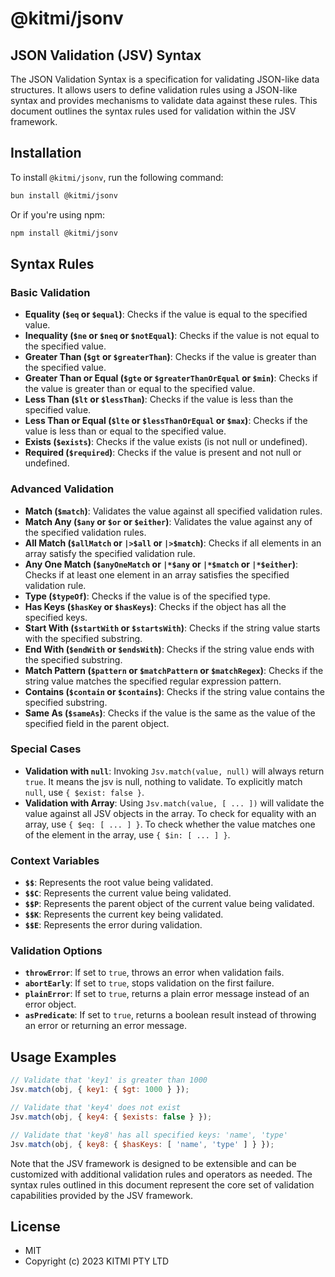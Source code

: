 # @kitmi/jsonv

## JSON Validation (JSV) Syntax

The JSON Validation Syntax is a specification for validating JSON-like data structures. It allows users to define validation rules using a JSON-like syntax and provides mechanisms to validate data against these rules. This document outlines the syntax rules used for validation within the JSV framework.

## Installation

To install `@kitmi/jsonv`, run the following command:

```bash
bun install @kitmi/jsonv
```

Or if you're using npm:

```bash
npm install @kitmi/jsonv
```
## Syntax Rules

### Basic Validation

- **Equality (`$eq` or `$equal`)**: Checks if the value is equal to the specified value.
- **Inequality (`$ne` or `$neq` or `$notEqual`)**: Checks if the value is not equal to the specified value.
- **Greater Than (`$gt` or `$greaterThan`)**: Checks if the value is greater than the specified value.
- **Greater Than or Equal (`$gte` or `$greaterThanOrEqual` or `$min`)**: Checks if the value is greater than or equal to the specified value.
- **Less Than (`$lt` or `$lessThan`)**: Checks if the value is less than the specified value.
- **Less Than or Equal (`$lte` or `$lessThanOrEqual` or `$max`)**: Checks if the value is less than or equal to the specified value.
- **Exists (`$exists`)**: Checks if the value exists (is not null or undefined).
- **Required (`$required`)**: Checks if the value is present and not null or undefined.

### Advanced Validation

- **Match (`$match`)**: Validates the value against all specified validation rules.
- **Match Any (`$any` or `$or` or `$either`)**: Validates the value against any of the specified validation rules.
- **All Match (`$allMatch` or `|>$all` or `|>$match`)**: Checks if all elements in an array satisfy the specified validation rule.
- **Any One Match (`$anyOneMatch` or `|*$any` or `|*$match` or `|*$either`)**: Checks if at least one element in an array satisfies the specified validation rule.
- **Type (`$typeOf`)**: Checks if the value is of the specified type.
- **Has Keys (`$hasKey` or `$hasKeys`)**: Checks if the object has all the specified keys.
- **Start With (`$startWith` or `$startsWith`)**: Checks if the string value starts with the specified substring.
- **End With (`$endWith` or `$endsWith`)**: Checks if the string value ends with the specified substring.
- **Match Pattern (`$pattern` or `$matchPattern` or `$matchRegex`)**: Checks if the string value matches the specified regular expression pattern.
- **Contains (`$contain` or `$contains`)**: Checks if the string value contains the specified substring.
- **Same As (`$sameAs`)**: Checks if the value is the same as the value of the specified field in the parent object.

### Special Cases

- **Validation with `null`**: Invoking `Jsv.match(value, null)` will always return `true`. It means the jsv is null, nothing to validate. To explicitly match `null`, use `{ $exist: false }`.
- **Validation with Array**: Using `Jsv.match(value, [ ... ])` will validate the value against all JSV objects in the array. To check for equality with an array, use `{ $eq: [ ... ] }`. To check whether the value matches one of the element in the array, use `{ $in: [ ... ] }`.

### Context Variables

- **`$$`**: Represents the root value being validated.
- **`$$C`**: Represents the current value being validated.
- **`$$P`**: Represents the parent object of the current value being validated.
- **`$$K`**: Represents the current key being validated.
- **`$$E`**: Represents the error during validation.

### Validation Options

- **`throwError`**: If set to `true`, throws an error when validation fails.
- **`abortEarly`**: If set to `true`, stops validation on the first failure.
- **`plainError`**: If set to `true`, returns a plain error message instead of an error object.
- **`asPredicate`**: If set to `true`, returns a boolean result instead of throwing an error or returning an error message.

## Usage Examples

```js
// Validate that 'key1' is greater than 1000
Jsv.match(obj, { key1: { $gt: 1000 } });

// Validate that 'key4' does not exist
Jsv.match(obj, { key4: { $exists: false } });

// Validate that 'key8' has all specified keys: 'name', 'type'
Jsv.match(obj, { key8: { $hasKeys: [ 'name', 'type' ] } });
```

Note that the JSV framework is designed to be extensible and can be customized with additional validation rules and operators as needed. The syntax rules outlined in this document represent the core set of validation capabilities provided by the JSV framework.

## License
- MIT
- Copyright (c) 2023 KITMI PTY LTD